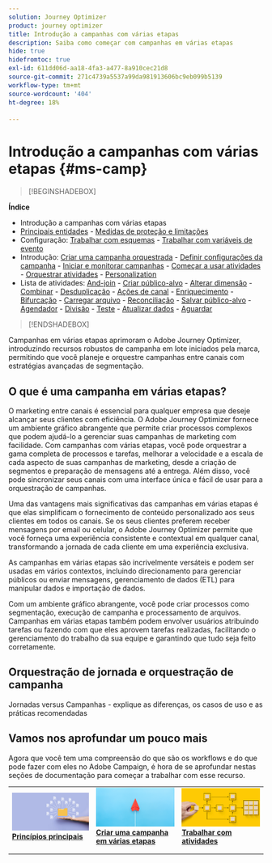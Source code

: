 ```yaml
---
solution: Journey Optimizer
product: journey optimizer
title: Introdução a campanhas com várias etapas
description: Saiba como começar com campanhas em várias etapas
hide: true
hidefromtoc: true
exl-id: 611dd06d-aa18-4fa3-a477-8a910cec21d8
source-git-commit: 271c4739a5537a99da981913606bc9eb099b5139
workflow-type: tm+mt
source-wordcount: '404'
ht-degree: 18%

---
```


# Introdução a campanhas com várias etapas {#ms-camp}

>[!BEGINSHADEBOX]

**Índice**

* Introdução a campanhas com várias etapas
* [Principais entidades](gs-campaign-creation.md) - [Medidas de proteção e limitações](guardrails.md)
* Configuração: [Trabalhar com esquemas](ms-schemas.md) - [Trabalhar com variáveis de evento](event-variables.md)
* Introdução: [Criar uma campanha orquestrada](create-ms-campaign.md) - [Definir configurações da campanha](ms-campaign-settings.md) - [Iniciar e monitorar campanhas](start-monitor-campaigns.md) - [Começar a usar atividades](activities/about-activities.md) - [Orquestrar atividades](orchestrate-activities.md) - [Personalization](ms-personalization.md)
* Lista de atividades: [And-join](activities/and-join.md) - [Criar público-alvo](activities/build-audience.md) - [Alterar dimensão](activities/change-dimension.md) - [Combinar](activities/combine.md) - [Desduplicação](activities/deduplication.md) - [Ações de canal](activities/channels.md) - [Enriquecimento](activities/enrichment.md) - [Bifurcação](activities/fork.md) - [Carregar arquivo](activities/load-file.md) - [Reconciliação](activities/reconciliation.md) - [Salvar público-alvo](activities/save-audience.md) - [Agendador](activities/scheduler.md) - [Divisão](activities/split.md) - [Teste](activities/test.md) - [Atualizar dados](activities/update-data.md) - [Aguardar](activities/wait.md)

>[!ENDSHADEBOX]

Campanhas em várias etapas aprimoram o Adobe Journey Optimizer, introduzindo recursos robustos de campanha em lote iniciados pela marca, permitindo que você planeje e orquestre campanhas entre canais com estratégias avançadas de segmentação.

## O que é uma campanha em várias etapas?

O marketing entre canais é essencial para qualquer empresa que deseje alcançar seus clientes com eficiência. O Adobe Journey Optimizer fornece um ambiente gráfico abrangente que permite criar processos complexos que podem ajudá-lo a gerenciar suas campanhas de marketing com facilidade. Com campanhas com várias etapas, você pode orquestrar a gama completa de processos e tarefas, melhorar a velocidade e a escala de cada aspecto de suas campanhas de marketing, desde a criação de segmentos e preparação de mensagens até a entrega. Além disso, você pode sincronizar seus canais com uma interface única e fácil de usar para a orquestração de campanhas.

Uma das vantagens mais significativas das campanhas em várias etapas é que elas simplificam o fornecimento de conteúdo personalizado aos seus clientes em todos os canais. Se os seus clientes preferem receber mensagens por email ou celular, o Adobe Journey Optimizer permite que você forneça uma experiência consistente e contextual em qualquer canal, transformando a jornada de cada cliente em uma experiência exclusiva.

As campanhas em várias etapas são incrivelmente versáteis e podem ser usadas em vários contextos, incluindo direcionamento para gerenciar públicos ou enviar mensagens, gerenciamento de dados (ETL) para manipular dados e importação de dados.

Com um ambiente gráfico abrangente, você pode criar processos como segmentação, execução de campanha e processamento de arquivos. Campanhas em várias etapas também podem envolver usuários atribuindo tarefas ou fazendo com que eles aprovem tarefas realizadas, facilitando o gerenciamento do trabalho da sua equipe e garantindo que tudo seja feito corretamente.


## Orquestração de jornada e orquestração de campanha

Jornadas versus Campanhas - explique as diferenças, os casos de uso e as práticas recomendadas

## Vamos nos aprofundar um pouco mais

Agora que você tem uma compreensão do que são os workflows e do que pode fazer com eles no Adobe Campaign, é hora de se aprofundar nestas seções de documentação para começar a trabalhar com esse recurso.

<table style="table-layout:fixed"><tr style="border: 0;">
<td>
<a href="gs-campaign-creation.md">
<img alt="Acessar e gerenciar fluxos de trabalho" src="assets/do-not-localize/workflow-access.jpeg">
</a>
<div>
<a href="gs-campaign-creation.md"><strong>Princípios principais</strong></a>
</div>
<p>
</td>
<td>
<a href="create-ms-campaign.md">
<img alt="Lead" src="assets/do-not-localize/workflow-create.jpeg">
</a>
<div><a href="create-ms-campaign.md"><strong>Criar uma campanha em várias etapas</strong>
</div>
<p>
</td>
<td>
<a href="activities/about-activities.md">
<img alt="Pouco frequente" src="assets/do-not-localize/workflow-activities.jpeg">
</a>
<div>
<a href="activities/about-activities.md"><strong>Trabalhar com atividades</strong></a>
</div>
<p></td>
</tr></table>
